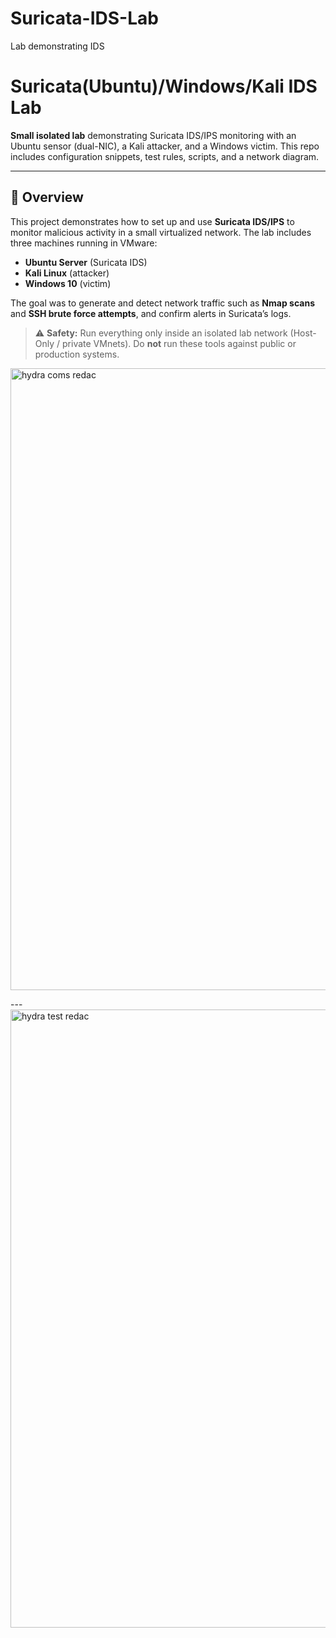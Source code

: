 # Suricata-IDS-Lab
Lab demonstrating IDS  
# Suricata(Ubuntu)/Windows/Kali IDS Lab

**Small isolated lab** demonstrating Suricata IDS/IPS monitoring with an Ubuntu sensor (dual-NIC), a Kali attacker, and a Windows victim. This repo includes configuration snippets, test rules, scripts, and a network diagram.

---

## 🔹 Overview
This project demonstrates how to set up and use **Suricata IDS/IPS** to monitor malicious activity in a small virtualized network. The lab includes three machines running in VMware:

- **Ubuntu Server** (Suricata IDS)
- **Kali Linux** (attacker)
- **Windows 10** (victim)

The goal was to generate and detect network traffic such as **Nmap scans** and **SSH brute force attempts**, and confirm alerts in Suricata’s logs.

> ⚠️ **Safety:** Run everything only inside an isolated lab network (Host-Only / private VMnets). Do **not** run these tools against public or production systems.
<img width="1919" height="995" alt="hydra coms redac" src="https://github.com/user-attachments/assets/317869c3-a268-46b8-aeb8-d1dfc607deec" />

---<img width="1919" height="989" alt="hydra test redac" src="https://github.com/user-attachments/assets/eb9d0cd5-62d6-4859-bc97-41e0da9732c1" />

